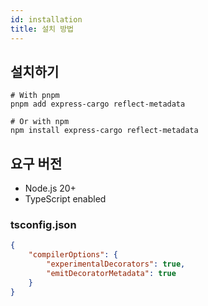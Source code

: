 ```yaml
---
id: installation
title: 설치 방법
---
```


## 설치하기
```shell
# With pnpm
pnpm add express-cargo reflect-metadata

# Or with npm
npm install express-cargo reflect-metadata

```

## 요구 버전

- Node.js 20+
- TypeScript enabled


### tsconfig.json
```json
{
    "compilerOptions": {
        "experimentalDecorators": true,
        "emitDecoratorMetadata": true
    }
}
```
